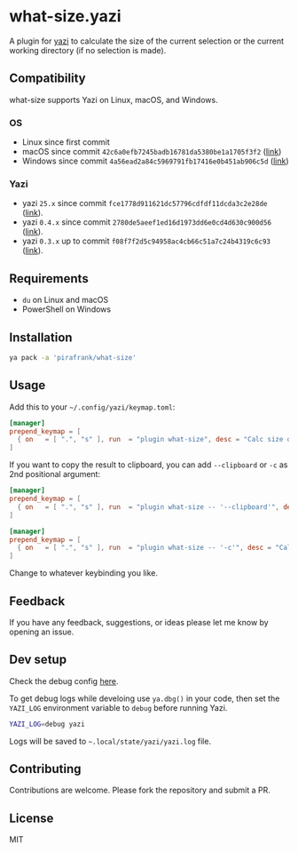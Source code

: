 # what-size.yazi

A plugin for [yazi](https://github.com/sxyazi/yazi) to calculate the size of the current selection or the current working directory (if no selection is made).

## Compatibility

what-size supports Yazi on Linux, macOS, and Windows.

### OS

- Linux since first commit
- macOS since commit `42c6a0efb7245badb16781da5380be1a1705f3f2` ([link](https://github.com/pirafrank/what-size.yazi/commit/42c6a0efb7245badb16781da5380be1a1705f3f2))
- Windows since commit `4a56ead2a84c5969791fb17416e0b451ab906c5d` ([link](https://github.com/pirafrank/what-size.yazi/commit/4a56ead2a84c5969791fb17416e0b451ab906c5d))

### Yazi

- yazi `25.x` since commit `fce1778d911621dc57796cdfdf11dcda3c2e28de` ([link](https://github.com/pirafrank/what-size.yazi/commit/fce1778d911621dc57796cdfdf11dcda3c2e28de)).
- yazi `0.4.x` since commit `2780de5aeef1ed16d1973dd6e0cd4d630c900d56` ([link](https://github.com/pirafrank/what-size.yazi/commit/2780de5aeef1ed16d1973dd6e0cd4d630c900d56)).
- yazi `0.3.x` up to commit `f08f7f2d5c94958ac4cb66c51a7c24b4319c6c93` ([link](https://github.com/pirafrank/what-size.yazi/commit/f08f7f2d5c94958ac4cb66c51a7c24b4319c6c93)).

## Requirements

- `du` on Linux and macOS
- PowerShell on Windows

## Installation

```sh
ya pack -a 'pirafrank/what-size'
```

## Usage

Add this to your `~/.config/yazi/keymap.toml`:

```toml
[manager]
prepend_keymap = [
  { on   = [ ".", "s" ], run  = "plugin what-size", desc = "Calc size of selection or cwd" },
]
```

If you want to copy the result to clipboard, you can add `--clipboard` or `-c` as 2nd positional argument:

```toml
[manager]
prepend_keymap = [
  { on   = [ ".", "s" ], run  = "plugin what-size -- '--clipboard'", desc = "Calc size of selection or cwd" },
]
```

```toml
[manager]
prepend_keymap = [
  { on   = [ ".", "s" ], run  = "plugin what-size -- '-c'", desc = "Calc size of selection or cwd" },
]
```

Change to whatever keybinding you like.

## Feedback

If you have any feedback, suggestions, or ideas please let me know by opening an issue.

## Dev setup

Check the debug config [here](https://yazi-rs.github.io/docs/plugins/overview/#debugging).

To get debug logs while develoing use `ya.dbg()` in your code, then set the `YAZI_LOG` environment variable to `debug` before running Yazi.

```sh
YAZI_LOG=debug yazi
```

Logs will be saved to `~.local/state/yazi/yazi.log` file.

## Contributing

Contributions are welcome. Please fork the repository and submit a PR.

## License

MIT
